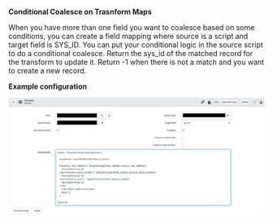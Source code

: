 **Conditional Coalesce on Trasnform Maps**

When you have more than one field you want to coalesce based on some conditions, you can create a field mapping where source is a script and target field is SYS_ID.
You can put your conditional logic in the source script to do a conditional coalesce. Return the sys_id of the matched record for the transform to update it. Return -1 when there is not a match and you want to create a new record.

**Example configuration**

![Configuration](conditional_coalesce.png)
